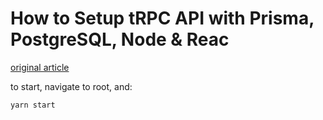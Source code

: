 # How to Setup tRPC API with Prisma, PostgreSQL, Node & Reac

[original article](https://codevoweb.com/setup-trpc-api-with-prisma-postgresql-nodejs-reactjs/)

to start, navigate to root, and:
```
yarn start
```